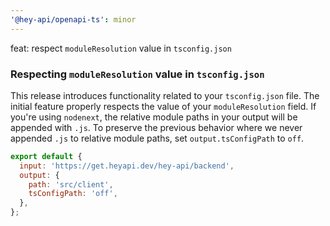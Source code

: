 ```yaml
---
'@hey-api/openapi-ts': minor
---
```


feat: respect `moduleResolution` value in `tsconfig.json`

### Respecting `moduleResolution` value in `tsconfig.json`

This release introduces functionality related to your `tsconfig.json` file. The initial feature properly respects the value of your `moduleResolution` field. If you're using `nodenext`, the relative module paths in your output will be appended with `.js`. To preserve the previous behavior where we never appended `.js` to relative module paths, set `output.tsConfigPath` to `off`.

```js
export default {
  input: 'https://get.heyapi.dev/hey-api/backend',
  output: {
    path: 'src/client',
    tsConfigPath: 'off',
  },
};
```
